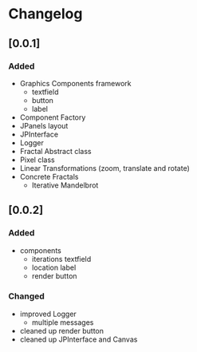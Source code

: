 # Changelog

## [0.0.1]
### Added
- Graphics Components framework
  - textfield
  - button
  - label
- Component Factory
- JPanels layout
- JPInterface
- Logger
- Fractal Abstract class
- Pixel class
- Linear Transformations (zoom, translate and rotate)
- Concrete Fractals
  - Iterative Mandelbrot

## [0.0.2]
### Added
- components
  - iterations textfield
  - location label
  - render button

### Changed
- improved Logger
  - multiple messages
- cleaned up render button
- cleaned up JPInterface and Canvas

